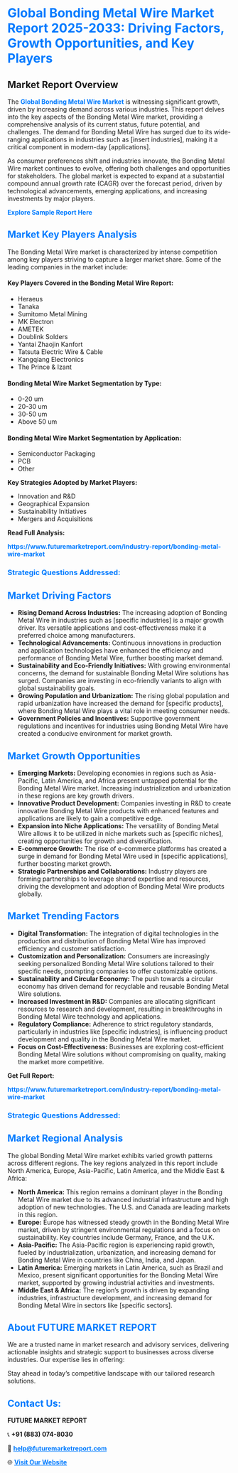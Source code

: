 <h1 style="color: #007BFF;">Global Bonding Metal Wire Market Report 2025-2033: Driving Factors, Growth Opportunities, and Key Players</h1>

<section id="overview">
<h2>Market Report Overview</h2>
<p>The <a href="https://www.futuremarketreport.com/industry-report/bonding-metal-wire-market" style="color: #007BFF; text-decoration: none;"><strong>Global Bonding Metal Wire Market</strong></a> is witnessing significant growth, driven by increasing demand across various industries. This report delves into the key aspects of the Bonding Metal Wire market, providing a comprehensive analysis of its current status, future potential, and challenges. The demand for Bonding Metal Wire has surged due to its wide-ranging applications in industries such as [insert industries], making it a critical component in modern-day [applications].</p>
<p>As consumer preferences shift and industries innovate, the Bonding Metal Wire market continues to evolve, offering both challenges and opportunities for stakeholders. The global market is expected to expand at a substantial compound annual growth rate (CAGR) over the forecast period, driven by technological advancements, emerging applications, and increasing investments by major players.</p>
</section>

<section id="overview">
<p><a href="https://www.futuremarketreport.com/request-sample/reportId=31757" style="color: #007BFF; text-decoration: none;"><strong>Explore Sample Report Here</strong></a></p>
</section>

<section id="key-players">
<h2 style="color: #007BFF;">Market Key Players Analysis</h2>
<p>The Bonding Metal Wire market is characterized by intense competition among key players striving to capture a larger market share. Some of the leading companies in the market include:</p>
<h4>Key Players Covered in the Bonding Metal Wire Report:</h4>
<ul><li>Heraeus</li><li>Tanaka</li><li>Sumitomo Metal Mining</li><li>MK Electron</li><li>AMETEK</li><li>Doublink Solders</li><li>Yantai Zhaojin Kanfort</li><li>Tatsuta Electric Wire &amp; Cable</li><li>Kangqiang Electronics</li><li>The Prince &amp; Izant</li></ul>
<h4>Bonding Metal Wire Market Segmentation by Type:</h4>
<ul><li>0-20 um</li><li>20-30 um</li><li>30-50 um</li><li>Above 50 um</li></ul>

<h4>Bonding Metal Wire Market Segmentation by Application:</h4>
<ul><li>Semiconductor Packaging</li><li>PCB</li><li>Other</li></ul>
<p><strong>Key Strategies Adopted by Market Players:</strong></p>
<ul>
<li>Innovation and R&D</li>
<li>Geographical Expansion</li>
<li>Sustainability Initiatives</li>
<li>Mergers and Acquisitions</li>
</ul>
</section>

<section>
<p><strong>Read Full Analysis: </strong></p><a href="https://www.futuremarketreport.com/industry-report/bonding-metal-wire-market" style="color: #007BFF; text-decoration: none;"><strong>https://www.futuremarketreport.com/industry-report/bonding-metal-wire-market</strong></a>
<h3 style="color: #007BFF;">Strategic Questions Addressed:</h3>
</section>

<section id="driving-factors">
<h2 style="color: #007BFF;">Market Driving Factors</h2>
<ul>
<li><strong>Rising Demand Across Industries:</strong> The increasing adoption of Bonding Metal Wire in industries such as [specific industries] is a major growth driver. Its versatile applications and cost-effectiveness make it a preferred choice among manufacturers.</li>
<li><strong>Technological Advancements:</strong> Continuous innovations in production and application technologies have enhanced the efficiency and performance of Bonding Metal Wire, further boosting market demand.</li>
<li><strong>Sustainability and Eco-Friendly Initiatives:</strong> With growing environmental concerns, the demand for sustainable Bonding Metal Wire solutions has surged. Companies are investing in eco-friendly variants to align with global sustainability goals.</li>
<li><strong>Growing Population and Urbanization:</strong> The rising global population and rapid urbanization have increased the demand for [specific products], where Bonding Metal Wire plays a vital role in meeting consumer needs.</li>
<li><strong>Government Policies and Incentives:</strong> Supportive government regulations and incentives for industries using Bonding Metal Wire have created a conducive environment for market growth.</li>
</ul>
</section>

<section id="growth-opportunities">
<h2 style="color: #007BFF;">Market Growth Opportunities</h2>
<ul>
<li><strong>Emerging Markets:</strong> Developing economies in regions such as Asia-Pacific, Latin America, and Africa present untapped potential for the Bonding Metal Wire market. Increasing industrialization and urbanization in these regions are key growth drivers.</li>
<li><strong>Innovative Product Development:</strong> Companies investing in R&D to create innovative Bonding Metal Wire products with enhanced features and applications are likely to gain a competitive edge.</li>
<li><strong>Expansion into Niche Applications:</strong> The versatility of Bonding Metal Wire allows it to be utilized in niche markets such as [specific niches], creating opportunities for growth and diversification.</li>
<li><strong>E-commerce Growth:</strong> The rise of e-commerce platforms has created a surge in demand for Bonding Metal Wire used in [specific applications], further boosting market growth.</li>
<li><strong>Strategic Partnerships and Collaborations:</strong> Industry players are forming partnerships to leverage shared expertise and resources, driving the development and adoption of Bonding Metal Wire products globally.</li>
</ul>
</section>

<section id="trending-factors">
<h2 style="color: #007BFF;">Market Trending Factors</h2>
<ul>
<li><strong>Digital Transformation:</strong> The integration of digital technologies in the production and distribution of Bonding Metal Wire has improved efficiency and customer satisfaction.</li>
<li><strong>Customization and Personalization:</strong> Consumers are increasingly seeking personalized Bonding Metal Wire solutions tailored to their specific needs, prompting companies to offer customizable options.</li>
<li><strong>Sustainability and Circular Economy:</strong> The push towards a circular economy has driven demand for recyclable and reusable Bonding Metal Wire solutions.</li>
<li><strong>Increased Investment in R&D:</strong> Companies are allocating significant resources to research and development, resulting in breakthroughs in Bonding Metal Wire technology and applications.</li>
<li><strong>Regulatory Compliance:</strong> Adherence to strict regulatory standards, particularly in industries like [specific industries], is influencing product development and quality in the Bonding Metal Wire market.</li>
<li><strong>Focus on Cost-Effectiveness:</strong> Businesses are exploring cost-efficient Bonding Metal Wire solutions without compromising on quality, making the market more competitive.</li>
</ul>
</section>

<section>
<p><strong>Get Full Report: </strong></p><a href="https://www.futuremarketreport.com/industry-report/bonding-metal-wire-market" style="color: #007BFF; text-decoration: none;"><strong>https://www.futuremarketreport.com/industry-report/bonding-metal-wire-market</strong></a>
<h3 style="color: #007BFF;">Strategic Questions Addressed:</h3>
</section>


<section id="regional-analysis">
<h2 style="color: #007BFF;">Market Regional Analysis</h2>
<p>The global Bonding Metal Wire market exhibits varied growth patterns across different regions. The key regions analyzed in this report include North America, Europe, Asia-Pacific, Latin America, and the Middle East & Africa:</p>
<ul>
<li><strong>North America:</strong> This region remains a dominant player in the Bonding Metal Wire market due to its advanced industrial infrastructure and high adoption of new technologies. The U.S. and Canada are leading markets in this region.</li>
<li><strong>Europe:</strong> Europe has witnessed steady growth in the Bonding Metal Wire market, driven by stringent environmental regulations and a focus on sustainability. Key countries include Germany, France, and the U.K.</li>
<li><strong>Asia-Pacific:</strong> The Asia-Pacific region is experiencing rapid growth, fueled by industrialization, urbanization, and increasing demand for Bonding Metal Wire in countries like China, India, and Japan.</li>
<li><strong>Latin America:</strong> Emerging markets in Latin America, such as Brazil and Mexico, present significant opportunities for the Bonding Metal Wire market, supported by growing industrial activities and investments.</li>
<li><strong>Middle East & Africa:</strong> The region’s growth is driven by expanding industries, infrastructure development, and increasing demand for Bonding Metal Wire in sectors like [specific sectors].</li>
</ul>
</section>

<footer>
<h2 style="color: #007BFF;">About FUTURE MARKET REPORT</h2>
<p>We are a trusted name in market research and advisory services, delivering actionable insights and strategic support to businesses across diverse industries. Our expertise lies in offering:</p>

<p>Stay ahead in today’s competitive landscape with our tailored research solutions.</p>

<h2 style="color: #007BFF;">Contact Us:</h2>
<p><strong>FUTURE MARKET REPORT</strong></p>
<p>📞 <strong>+91 (883) 074-8030</strong></p>
<p>📧 <strong><a href="mailto:help@futuremarketreport.com" style="color: #007BFF;">help@futuremarketreport.com</a></strong></p>
<p>🌐 <strong><a href="https://www.futuremarketreport.com/" style="color: #007BFF;">Visit Our Website</a></strong></p>
</footer>
